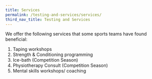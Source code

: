 ```yaml
---
title: Services
permalink: /testing-and-services/services/
third_nav_title: Testing and Services
---
```

We offer the following services that some sports teams have found beneficial:
1. Taping workshops
2. Strength & Conditioning programming
3. Ice-bath (Competition Season)
4. Physiotherapy Consult (Competition Season)
5. Mental skills workshops/ coaching
